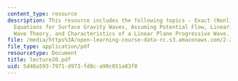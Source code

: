 ```yaml
---
content_type: resource
description: This resource includes the following topics - Exact (Nonlinear) Governing
  Equations for Surface Gravity Waves, Assuming Potential Flow, Linearized (Airy)
  Wave Theory, and Characteristics of a Linear Plane Progressive Wave.
file: /media/https%3A/open-learning-course-data-rc.s3.amazonaws.com/2-20-marine-hydrodynamics-13-021-spring-2005/5d48a5937971d973fd8ca90c051a83f8_lecture20.pdf
file_type: application/pdf
resourcetype: Document
title: lecture20.pdf
uid: 5d48a593-7971-d973-fd8c-a90c051a83f8
---
```

